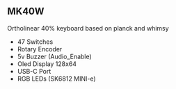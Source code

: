 ## MK40W
Ortholinear 40% keyboard based on planck and whimsy
* 47 Switches
* Rotary Encoder
* 5v Buzzer (Audio_Enable)
* Oled Display 128x64
* USB-C Port
* RGB LEDs (SK6812 MINI-e)
